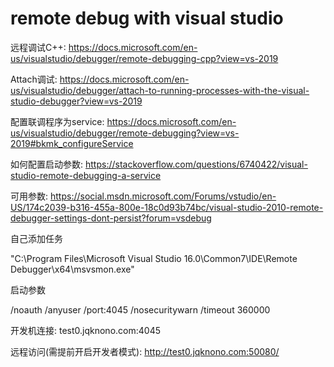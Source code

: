 # remote debug with visual studio

远程调试C++:
https://docs.microsoft.com/en-us/visualstudio/debugger/remote-debugging-cpp?view=vs-2019


Attach调试:
https://docs.microsoft.com/en-us/visualstudio/debugger/attach-to-running-processes-with-the-visual-studio-debugger?view=vs-2019

配置联调程序为service:
https://docs.microsoft.com/en-us/visualstudio/debugger/remote-debugging?view=vs-2019#bkmk_configureService

如何配置启动参数:
https://stackoverflow.com/questions/6740422/visual-studio-remote-debugging-a-service

可用参数:
https://social.msdn.microsoft.com/Forums/vstudio/en-US/174c2039-b316-455a-800e-18c0d93b74bc/visual-studio-2010-remote-debugger-settings-dont-persist?forum=vsdebug

自己添加任务

"C:\Program Files\Microsoft Visual Studio 16.0\Common7\IDE\Remote Debugger\x64\msvsmon.exe"

启动参数

/noauth /anyuser /port:4045 /nosecuritywarn /timeout 360000


开发机连接: test0.jqknono.com:4045

远程访问(需提前开启开发者模式): http://test0.jqknono.com:50080/
